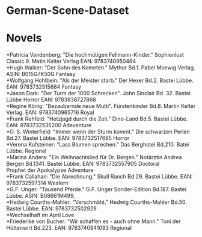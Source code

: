 # German-Scene-Dataset

# Novels
*Patricia Vandenberg: "Die hochmütigen Fellmann-Kinder." Sophienlust Classic 9. Matin Kelter Verlag EAN: 9783740950484 <br>
*Hugh Walker: "Der Sohn des Kometen." Mythor Bd.1. Pabel Moewig Verlag. ASIN: B015G7K50G Fantasy <br>
*Wolfgang Hohlbein: "Als der Meister starb." Der Hexer Bd.2. Bastei Lübbe.  EAN: 9783732515684 Fantasy <br>
*Jason Dark: "Der Turm der 1000 Schrecken". John Sinclair Bd. 32. Bastei Lübbe Horror EAN: 9783838727868 <br>
*Regine König: "Bezaubernde neue Mutti". Fürstenkinder Bd.8. Martin Kelter Verlag. EAN: 9783740965716 Royal <br>
*Frank Rehfeld: "Hetzjagd durch die Zeit." Dino-Land Bd.5. Bastei Lübbe. EAN: 9783732535200 Adeventure <br>
*O. S. Winterfield: "Immer wenn der Sturm kommt." Die schwarzen Perlen Bd.27. Bastei Lübbe. EAN: 9783732517695 Horror <br>
*Verena Kufsteiner: "Lass Blumen sprechen." Das Berghotel Bd.210. Batei Lübbe. Regional <br>
*Marina Anders: "Ein Weihnachtslied für Dr. Bergen." Notärztin Andrea Bergen Bd.1341. Bastei Lübbe. EAN: 9783732557905 Doctoral <br>
Prophet der Apokalypse Adventure <br>
*Frank Callahan: "Die Abrechnung." Skull Ranch Bd.29. Bastei Lübbe. EAN: 9783732597314 Western <br>
*G.F. Unger: "Tausend Pferde." G.F. Unger Sonder-Edition Bd.187. Bastei Lübbe. ASIN: B08661M499. <br>
*Hedwig Courths-Mahler: "Verschmäht." Hedwig Courths-Mahler Bd.50. Bastei Lübbe. EAN: 9783732502929 <br>
*Wechselhaft im April Love <br>
*Friederike von Bucher: "Wir schaffen es - auch ohne Mann." Toni der Hüttenwirt Bd.223. EAN: 9783740941093  Regional <br>
